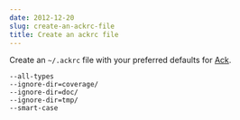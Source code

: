 ```yaml
---
date: 2012-12-20
slug: create-an-ackrc-file
title: Create an ackrc file
---
```


Create an `~/.ackrc` file with your preferred defaults for [Ack](http://betterthangrep.com).

```ackrc
--all-types
--ignore-dir=coverage/
--ignore-dir=doc/
--ignore-dir=tmp/
--smart-case
```
